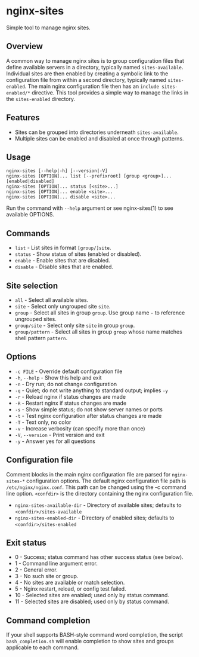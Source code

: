 # nginx-sites

Simple tool to manage nginx sites.


## Overview

A common way to manage nginx sites is to group configuration files that define
available servers in a directory, typically named `sites-available`.
Individual sites are then enabled by creating a symbolic link to the configuration
file from within a second directory, typically named `sites-enabled`.
The main nginx configuration file then has an `include sites-enabled/*` directive.
This tool provides a simple way to manage the links in the `sites-enabled`
directory.


## Features

* Sites can be grouped into directories underneath `sites-available`.
* Multiple sites can be enabled and disabled at once through patterns.


## Usage

	nginx-sites [--help|-h] [--version|-V]
	nginx-sites [OPTION]... list [--prefixroot] [group <group>]... [enabled|disabled]
	nginx-sites [OPTION]... status [<site>...]
	nginx-sites [OPTION]... enable <site>...
	nginx-sites [OPTION]... disable <site>...

Run the command with `--help` argument or see nginx-sites(1) to see available OPTIONS.


## Commands

* `list` - List sites in format `[group/]site`.
* `status` - Show status of sites (enabled or disabled).
* `enable` - Enable sites that are disabled.
* `disable` - Disable sites that are enabled.


## Site selection

* `all` - Select all available sites.
* `site` - Select only ungrouped site `site`.
* `group` - Select all sites in group `group`. Use group name `-` to reference ungrouped sites.
* `group/site` - Select only site `site` in group `group`.
* `group/pattern` - Select all sites in group `group` whose name matches shell pattern `pattern`.


## Options

* `-c FILE` - Override default configuration file
* `-h`, `--help` - Show this help and exit
* `-n` - Dry run; do not change configuration
* `-q` - Quiet; do not write anything to standard output; implies `-y`
* `-r` - Reload nginx if status changes are made
* `-R` - Restart nginx if status changes are made
* `-s` - Show simple status; do not show server names or ports
* `-t` - Test nginx configuration after status changes are made
* `-T` - Text only, no color
* `-v` - Increase verbosity (can specify more than once)
* `-V`, `--version` - Print version and exit
* `-y` - Answer yes for all questions


## Configuration file

Comment blocks in the main nginx configuration file are parsed for `nginx-sites-*` configuration options.
The default nginx configuration file path is `/etc/nginx/nginx.conf`. This path can be changed
using the -c command line option. `<confdir>` is the directory containing the nginx configuration file.

* `nginx-sites-available-dir` - Directory of available sites; defaults to `<confdir>/sites-available`
* `nginx-sites-enabled-dir` - Directory of enabled sites; defaults to `<confdir>/sites-enabled`


## Exit status

* 0 - Success; status command has other success status (see below).
* 1 - Command line argument error.
* 2 - General error.
* 3 - No such site or group.
* 4 - No sites are available or match selection.
* 5 - Nginx restart, reload, or config test failed.
* 10 - Selected sites are enabled; used only by status command.
* 11 - Selected sites are disabled; used only by status command.


## Command completion

If your shell supports BASH-style command word completion, the script
`bash_completion.sh` will enable completion to show sites and groups
applicable to each command.
